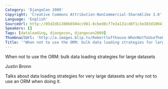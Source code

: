 ```yaml
---
Category: 'DjangoCon 2009'
Copyright: 'Creative Commons Attribution-NonCommercial-ShareAlike 3.0'
Language: 'English'
SourceUrl: http://05d2db1380b6504cc981-8cbed8cf7e3a131cd8f1c3e383d10041.r93.cf2.rackcdn.com/djangocon-2009/4_when-not-to-use-the-orm-bulk-data-loading-strategies-for-large-datasets.ogv
Speakers: []
Tags: [dataloading, djangocon, djangocon2009]
ThumbnailUrl: 'http://a.images.blip.tv/Robertlofthouse-WhenNotToUseTheORMBulkDataLoadingStrategiesForLargeD600.png'
Title: '"When not to use the ORM: bulk data loading strategies for large datasets."'
---
```

When not to use the ORM: bulk data loading strategies for large datasets

  
Justin Bronn

  
Talks about data loading strategies for very large datasets and why not to use
an ORM when doing it.

